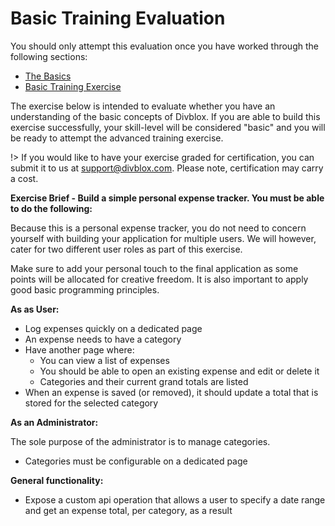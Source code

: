 # Basic Training Evaluation

You should only attempt this evaluation once you have worked through the following sections:

-   [The Basics](the-basics.md)
-   [Basic Training Exercise](basic-training-exercise.md)

The exercise below is intended to evaluate whether you have an understanding of the basic concepts of Divblox. If you are able to build this exercise successfully, your skill-level will be considered "basic" and you will be ready to attempt the advanced training exercise.

!> If you would like to have your exercise graded for certification, you can submit it to us at support@divblox.com. Please note, certification may carry a cost.

**Exercise Brief - Build a simple personal expense tracker. You must be able to do the following:**

Because this is a personal expense tracker, you do not need to concern yourself with building your application for multiple users. We will however, cater for two different user roles as part of this exercise.

Make sure to add your personal touch to the final application as some points will be allocated for creative freedom. It is also important to apply good basic programming principles.

**As as User:**

-   Log expenses quickly on a dedicated page
-   An expense needs to have a category
-   Have another page where:
    -   You can view a list of expenses
    -   You should be able to open an existing expense and edit or delete it
    -   Categories and their current grand totals are listed
-   When an expense is saved (or removed), it should update a total that is stored for the selected category

**As an Administrator:**

The sole purpose of the administrator is to manage categories.

-   Categories must be configurable on a dedicated page

**General functionality:**

-   Expose a custom api operation that allows a user to specify a date range and get an expense total, per category, as a result
